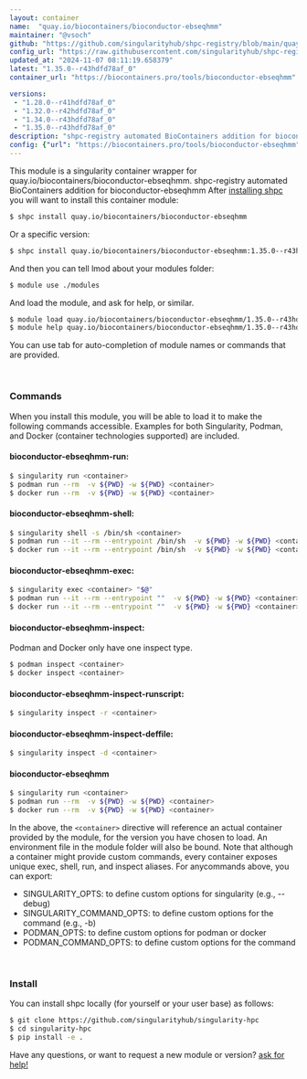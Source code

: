 ```yaml
---
layout: container
name:  "quay.io/biocontainers/bioconductor-ebseqhmm"
maintainer: "@vsoch"
github: "https://github.com/singularityhub/shpc-registry/blob/main/quay.io/biocontainers/bioconductor-ebseqhmm/container.yaml"
config_url: "https://raw.githubusercontent.com/singularityhub/shpc-registry/main/quay.io/biocontainers/bioconductor-ebseqhmm/container.yaml"
updated_at: "2024-11-07 08:11:19.658379"
latest: "1.35.0--r43hdfd78af_0"
container_url: "https://biocontainers.pro/tools/bioconductor-ebseqhmm"

versions:
 - "1.28.0--r41hdfd78af_0"
 - "1.32.0--r42hdfd78af_0"
 - "1.34.0--r43hdfd78af_0"
 - "1.35.0--r43hdfd78af_0"
description: "shpc-registry automated BioContainers addition for bioconductor-ebseqhmm"
config: {"url": "https://biocontainers.pro/tools/bioconductor-ebseqhmm", "maintainer": "@vsoch", "description": "shpc-registry automated BioContainers addition for bioconductor-ebseqhmm", "latest": {"1.35.0--r43hdfd78af_0": "sha256:95d126baf0b0f9763f2a738d9fc97f0b87c8e2fc8c8616bf1bdab73a0f275e04"}, "tags": {"1.28.0--r41hdfd78af_0": "sha256:075d222f2efeae18fe8fe689e4a19eaacba4f17eeb5e76586239a01536891a8a", "1.32.0--r42hdfd78af_0": "sha256:f50e1db37db1f77d0025f0afbd46f2156dc2ca41cc3c2d135ae36d3797300c82", "1.34.0--r43hdfd78af_0": "sha256:700ac7674a34f1a63f613118be8e346c9a1b19f33b9f61d46d4fd5b9061311fc", "1.35.0--r43hdfd78af_0": "sha256:95d126baf0b0f9763f2a738d9fc97f0b87c8e2fc8c8616bf1bdab73a0f275e04"}, "docker": "quay.io/biocontainers/bioconductor-ebseqhmm"}
---
```


This module is a singularity container wrapper for quay.io/biocontainers/bioconductor-ebseqhmm.
shpc-registry automated BioContainers addition for bioconductor-ebseqhmm
After [installing shpc](#install) you will want to install this container module:


```bash
$ shpc install quay.io/biocontainers/bioconductor-ebseqhmm
```

Or a specific version:

```bash
$ shpc install quay.io/biocontainers/bioconductor-ebseqhmm:1.35.0--r43hdfd78af_0
```

And then you can tell lmod about your modules folder:

```bash
$ module use ./modules
```

And load the module, and ask for help, or similar.

```bash
$ module load quay.io/biocontainers/bioconductor-ebseqhmm/1.35.0--r43hdfd78af_0
$ module help quay.io/biocontainers/bioconductor-ebseqhmm/1.35.0--r43hdfd78af_0
```

You can use tab for auto-completion of module names or commands that are provided.

<br>

### Commands

When you install this module, you will be able to load it to make the following commands accessible.
Examples for both Singularity, Podman, and Docker (container technologies supported) are included.

#### bioconductor-ebseqhmm-run:

```bash
$ singularity run <container>
$ podman run --rm  -v ${PWD} -w ${PWD} <container>
$ docker run --rm  -v ${PWD} -w ${PWD} <container>
```

#### bioconductor-ebseqhmm-shell:

```bash
$ singularity shell -s /bin/sh <container>
$ podman run --it --rm --entrypoint /bin/sh  -v ${PWD} -w ${PWD} <container>
$ docker run --it --rm --entrypoint /bin/sh  -v ${PWD} -w ${PWD} <container>
```

#### bioconductor-ebseqhmm-exec:

```bash
$ singularity exec <container> "$@"
$ podman run --it --rm --entrypoint ""  -v ${PWD} -w ${PWD} <container> "$@"
$ docker run --it --rm --entrypoint ""  -v ${PWD} -w ${PWD} <container> "$@"
```

#### bioconductor-ebseqhmm-inspect:

Podman and Docker only have one inspect type.

```bash
$ podman inspect <container>
$ docker inspect <container>
```

#### bioconductor-ebseqhmm-inspect-runscript:

```bash
$ singularity inspect -r <container>
```

#### bioconductor-ebseqhmm-inspect-deffile:

```bash
$ singularity inspect -d <container>
```



#### bioconductor-ebseqhmm

```bash
$ singularity run <container>
$ podman run --rm  -v ${PWD} -w ${PWD} <container>
$ docker run --rm  -v ${PWD} -w ${PWD} <container>
```


In the above, the `<container>` directive will reference an actual container provided
by the module, for the version you have chosen to load. An environment file in the
module folder will also be bound. Note that although a container
might provide custom commands, every container exposes unique exec, shell, run, and
inspect aliases. For anycommands above, you can export:

 - SINGULARITY_OPTS: to define custom options for singularity (e.g., --debug)
 - SINGULARITY_COMMAND_OPTS: to define custom options for the command (e.g., -b)
 - PODMAN_OPTS: to define custom options for podman or docker
 - PODMAN_COMMAND_OPTS: to define custom options for the command

<br>

### Install

You can install shpc locally (for yourself or your user base) as follows:

```bash
$ git clone https://github.com/singularityhub/singularity-hpc
$ cd singularity-hpc
$ pip install -e .
```

Have any questions, or want to request a new module or version? [ask for help!](https://github.com/singularityhub/singularity-hpc/issues)